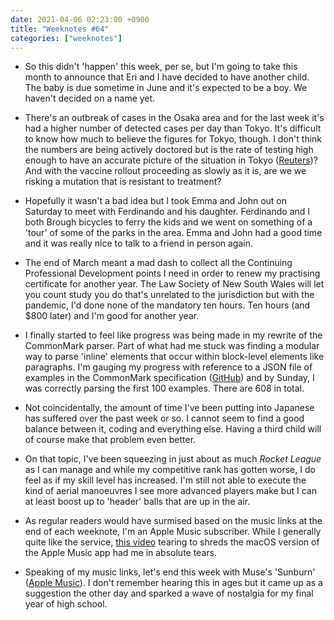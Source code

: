 ```yaml
---
date: 2021-04-06 02:23:00 +0900
title: "Weeknotes #64"
categories: ["weeknotes"]
---
```


- So this didn't 'happen' this week, per se, but I'm going to take this month to announce that Eri and I have decided to have another child. The baby is due sometime in June and it's expected to be a boy. We haven't decided on a name yet.

- There's an outbreak of cases in the Osaka area and for the last week it's had a higher number of detected cases per day than Tokyo. It's difficult to know how much to believe the figures for Tokyo, though. I don't think the numbers are being actively doctored but is the rate of testing high enough to have an accurate picture of the situation in Tokyo ([Reuters](https://www.reuters.com/article/us-health-coronavirus-japan-strain-idUSKBN2BS0MB))? And with the vaccine rollout proceeding as slowly as it is, are we we risking a mutation that is resistant to treatment?

- Hopefully it wasn't a bad idea but I took Emma and John out on Saturday to meet with Ferdinando and his daughter. Ferdinando and I both Brough bicycles to ferry the kids and we went on something of a 'tour' of some of the parks in the area. Emma and John had a good time and it was really nice to talk to a friend in person again.

- The end of March meant a mad dash to collect all the Continuing Professional Development points I need in order to renew my practising certificate for another year. The Law Society of New South Wales will let you count study you do that's unrelated to the jurisdiction but with the pandemic, I'd done none of the mandatory ten hours. Ten hours (and $800 later) and I'm good for another year.

- I finally started to feel like progress was being made in my rewrite of the CommonMark parser. Part of what had me stuck was finding a modular way to parse 'inline' elements that occur within block-level elements like paragraphs. I'm gauging my progress with reference to a JSON file of examples in the CommonMark specification ([GitHub](https://github.com/commonmark/commonmark-spec/releases/tag/0.29)) and by Sunday, I was correctly parsing the first 100 examples. There are 608 in total.

- Not coincidentally, the amount of time I've been putting into Japanese has suffered over the past week or so. I cannot seem to find a good balance between it, coding and everything else. Having a third child will of course make that problem even better.

- On that topic, I've been squeezing in just about as much _Rocket League_ as I can manage and while my competitive rank has gotten worse, I do feel as if my skill level has increased. I'm still not able to execute the kind of aerial manoeuvres I see more advanced players make but I can at least boost up to 'header' balls that are up in the air. 

- As regular readers would have surmised based on the music links at the end of each weeknote, I'm an Apple Music subscriber. While I generally quite like the service, [this video](https://youtu.be/gE8ZikfrpFU) tearing to shreds the macOS version of the Apple Music app had me in absolute tears.

- Speaking of my music links, let's end this week with Muse's 'Sunburn' ([Apple Music](https://music.apple.com/us/album/sunburn/321300026?i=321300036)). I don't remember hearing this in ages but it came up as a suggestion the other day and sparked a wave of nostalgia for my final year of high school.
